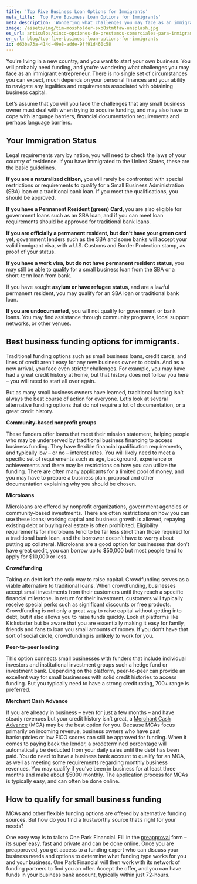 ```yaml
---
title: 'Top Five Business Loan Options for Immigrants'
meta_title: 'Top Five Business Loan Options for Immigrants'
meta_description: 'Wondering what challenges you may face as an immigrant entrepreneur? Here''s what you need to know to obtain funding for your small business.'
image: /assets/img/tim-mossholder-sxb8stmtfaw-unsplash.jpg
es_url: articulos/cinco-opciones-de-prestamos-comerciales-para-inmigrantes
en_url: blog/top-five-business-loan-options-for-immigrants
id: d63ba73a-414d-49e8-adde-9ff91d460c58
---
```

<p>You&rsquo;re living in a new country, and you want to start your own business. You will probably need funding, and you&rsquo;re wondering what challenges you may face as an immigrant entrepreneur. There is no single set of circumstances you can expect, much depends on your personal finances and your ability to navigate any legalities and requirements associated with obtaining business capital.</p>

<p>Let&rsquo;s assume that you will you face the challenges that any small business owner must deal with when trying to acquire funding, and may also have to cope with language barriers, financial documentation requirements and perhaps language barriers.</p>

## Your Immigration Status
<p>Legal requirements vary by nation, you will need to check the laws of your country of residence. If you have immigrated to the United States, these are the basic guidelines.</p>

<p><strong>If you are a naturalized citizen, </strong>you will rarely be confronted with special restrictions or requirements to qualify for a Small Business Administration (SBA) loan or a traditional bank loan. If you meet the qualifications, you should be approved.</p>

<p><strong>If you have a Permanent Resident (green) Card, </strong>you are also eligible for government loans such as an SBA loan, and if you can meet loan requirements should be approved for traditional bank loans.</p>

<p><strong>If you are officially a permanent resident, but don&rsquo;t have your green card</strong> yet, government lenders such as the SBA and some banks will accept your valid immigrant visa, with a U.S. Customs and Border Protection stamp, as proof of your status.</p>

<p><strong>If you have a work visa, but do not have permanent resident status</strong>, you may still be able to qualify for a small business loan from the SBA or a short-term loan from bank.</p>

<p>If you have sought<strong> asylum or have refugee status, </strong>and are a lawful permanent resident, you may qualify for an SBA loan or traditional bank loan.</p>

<p><strong>If you are undocumented,</strong> you will not qualify for government or bank loans. You may find assistance through community programs, local support networks, or other venues.</p>

## Best business funding options for immigrants.
<p>Traditional funding options such as small business loans, credit cards, and lines of credit aren&rsquo;t easy for any new business owner to obtain. And as a new arrival, you face even stricter challenges. For example, you may have had a great credit history at home, but that history does not follow you here &ndash; you will need to start all over again.</p>

<p>But as many small business owners have learned, traditional funding isn&rsquo;t always the best course of action for everyone. Let&rsquo;s look at several alternative funding options that do not require a lot of documentation, or a great credit history.</p>

<p><strong>Community-based nonprofit groups </strong></p>
<p>These funders offer loans that meet their mission statement, helping people who may be underserved by traditional business financing to access business funding. They have flexible financial qualification requirements, and typically low &ndash; or no &ndash; interest rates. You will likely need to meet a specific set of requirements such as age, background, experience or achievements and there may be restrictions on how you can utilize the funding. There are often many applicants for a limited pool of money, and you may have to prepare a business plan, proposal and other documentation explaining why you should be chosen.</p>

<p><strong>Microloans</strong></p>
<p>Microloans are offered by nonprofit organizations, government agencies or community-based investments. There are often restrictions on how you can use these loans; working capital and business growth is allowed, repaying existing debt or buying real estate is often prohibited. Eligibility requirements for microloans tend to be far less strict than those required for a traditional bank loan, and the borrower doesn&rsquo;t have to worry about putting up collateral. Microloans are a good option for businesses that don&rsquo;t have great credit, you can borrow up to $50,000 but most people tend to apply for $10,000 or less.</p>

<p><strong>Crowdfunding</strong></p>
<p>Taking on debt isn&rsquo;t the only way to raise capital. Crowdfunding serves as a viable alternative to traditional loans. When crowdfunding, businesses accept small investments from their customers until they reach a specific financial milestone. In return for their investment, customers will typically receive special perks such as significant discounts or free products. Crowdfunding is not only a great way to raise capital without getting into debt, but it also allows you to raise funds quickly. Look at platforms like Kickstarter but be aware that you are essentially making it easy for family, friends and fans to loan you small amounts of money. If you don&rsquo;t have that sort of social circle, crowdfunding is unlikely to work for you.</p>

<p><strong>Peer-to-peer lending</strong></p>
<p>This option connects small businesses with funders that include individual investors and institutional investment groups such a hedge fund or investment bank. Depending on the platform, peer-to-peer can provide an excellent way for small businesses with solid credit histories to access funding. But you typically need to have a strong credit rating, 700+ range is preferred.</p>

<p><strong>Merchant Cash Advance</strong></p>
<p>If you are already in business &ndash; even for just a few months &ndash; and have steady revenues but your credit history isn&rsquo;t great, a <a href="https://www.oneparkfinancial.com/blog/do-merchant-cash-advances-mca-provide-fast-business-cash">Merchant Cash Advance</a> (MCA) may be the best option for you. Because MCAs focus primarily on incoming revenue, business owners who have past bankruptcies or low FICO scores can still be approved for funding. When it comes to paying back the lender, a predetermined percentage will automatically be deducted from your daily sales until the debt has been paid. You do need to have a business bank account to qualify for an MCA, as well as meeting some requirements regarding monthly business revenues. You may qualify if you&rsquo;ve been in business for at least three months and make about $5000 monthly. The application process for MCAs is typically easy, and can often be done online.</p>

## How to qualify for small business funding
<p>MCAs and other flexible funding options are offered by alternative funding sources. But how do you find a trustworthy source that&rsquo;s right for your needs?</p>

<p>One easy way is to talk to One Park Financial. Fill in the <a href="https://www.oneparkfinancial.com/pre-qualification">preapproval</a> form &ndash; its super easy, fast and private and can be done online. Once you are preapproved, you get access to a funding expert who can discuss your business needs and options to determine what funding type works for you and your business. One Park Financial will then work with its network of funding partners to find you an offer. Accept the offer, and you can have funds in your business bank account, typically within just 72-hours.</p>